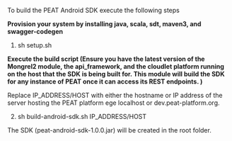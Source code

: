 To build the PEAT Android SDK execute the following steps

**Provision your system by installing java, scala, sdt, maven3, and swagger-codegen**

1) sh setup.sh

**Execute the build script (Ensure you have the latest version of the Mongrel2 module, the api_framework, and the cloudlet platform running on the host that the SDK is being built for.
This module will build the SDK for any instance of PEAT once it can access its REST endpoints. )**


Replace IP_ADDRESS/HOST with either the hostname or IP address of the server hosting the PEAT platform ege localhost or dev.peat-platform.org.

2) sh build-android-sdk.sh IP_ADDRESS/HOST


The SDK (peat-android-sdk-1.0.0.jar) will be created in the root folder.

